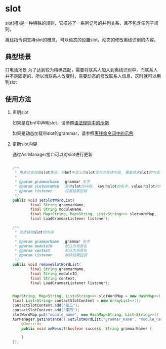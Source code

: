 # slot

slot(槽)是一种特殊的规则，它描述了一系列记号的并列关系，且不包含任何子规则。

离线指令词支持slot的概念，可以动态的设置slot，动态的修改离线识别的内容。

## 典型场景
打电话场景
为了达到较为精确匹配，需要将联系人加入到离线识别中，而联系人并不是固定的，所以当联系人改变时，需要动态的修改联系人信息，这时就可以用到slot

## 使用方法

1. 声明slot

    如果是在bnf中声明slot，请参照[语法规则中的示例](./asr_offline_grammar.md##示例)

    如果是动态加载带slot的grammar，请参照[离线命令词中的示例](./asr_offline.md####示例)

2. 更新slot内容

    通过AsrManager接口可以对slot进行更新
    ```java

    /**
     * 用来动态加载slot集合，将bnf中定义的slot填充为具体内容, 覆盖原来slot的内容
     *
     * @param grammarName 　grammar 名字
     * @param slotwordMap 　具体slot的内容，　key为slot的名字，value为slot的内容
     * @param listener    　设置结果回调
     */
    public void setSlotWordList(
            final String grammarName,
            final String moduleName,
            final Map<String, Map<String, List<String>>> slotwordMap,
            final LoadGrammarListener listener);

    /**
     * 动态移除slot的内容
     *
     * @param grammarName 　grammar 名字
     * @param moduleID    　默认为场景名
     * @param context     　默认为场景名
     * @param listener    　移除结果回调
     */
    public void removeSlotWordList(
            final String grammarName,
            final String moduleID,
            final String context,
            final LoadGrammarListener listener);


    Map<String, Map<String, List<String>>> slotWordMap = new HashMap<>();
    final List<String> contactSlotContent = new ArrayList<>();
    contactSlotContent.add("张三");
    contactSlotContent.add("李四");
    slotWordMap.put("module_name", new HashMap<String, List<String>>() {{put("contact", contactSlotContent);}});
    AsrManager.getInstance().setSlotWordList("grammar_name", "module_name", slotWordMap, new LoadGrammarListener() {
        @Override
        public void onResult(boolean success, String grammarName) {

        }
    });

    ```